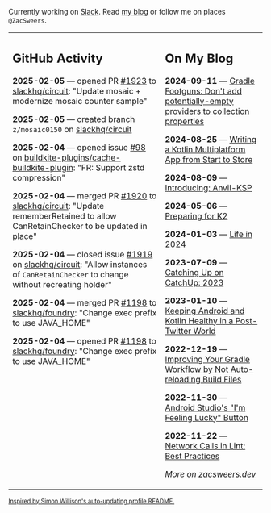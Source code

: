 Currently working on [Slack](https://slack.com/). Read [my blog](https://zacsweers.dev/) or follow me on places `@ZacSweers`.

<table><tr><td valign="top" width="60%">

## GitHub Activity
<!-- githubActivity starts -->
**2025-02-05** — opened PR [#1923](https://github.com/slackhq/circuit/pull/1923) to [slackhq/circuit](https://github.com/slackhq/circuit): "Update mosaic + modernize mosaic counter sample"

**2025-02-05** — created branch `z/mosaic0150` on [slackhq/circuit](https://github.com/slackhq/circuit)

**2025-02-04** — opened issue [#98](https://github.com/buildkite-plugins/cache-buildkite-plugin/issues/98) on [buildkite-plugins/cache-buildkite-plugin](https://github.com/buildkite-plugins/cache-buildkite-plugin): "FR: Support zstd compression"

**2025-02-04** — merged PR [#1920](https://github.com/slackhq/circuit/pull/1920) to [slackhq/circuit](https://github.com/slackhq/circuit): "Update rememberRetained to allow CanRetainChecker to be updated in place"

**2025-02-04** — closed issue [#1919](https://github.com/slackhq/circuit/issues/1919) on [slackhq/circuit](https://github.com/slackhq/circuit): "Allow instances of `CanRetainChecker` to change without recreating holder"

**2025-02-04** — merged PR [#1198](https://github.com/slackhq/foundry/pull/1198) to [slackhq/foundry](https://github.com/slackhq/foundry): "Change exec prefix to use JAVA_HOME"

**2025-02-04** — opened PR [#1198](https://github.com/slackhq/foundry/pull/1198) to [slackhq/foundry](https://github.com/slackhq/foundry): "Change exec prefix to use JAVA_HOME"
<!-- githubActivity ends -->
</td><td valign="top" width="40%">

## On My Blog
<!-- blog starts -->
**2024-09-11** — [Gradle Footguns: Don't add potentially-empty providers to collection properties](https://www.zacsweers.dev/gradle-footgun-adding-empty-providers-to-collection-properties/)

**2024-08-25** — [Writing a Kotlin Multiplatform App from Start to Store](https://www.zacsweers.dev/writing-a-kotlin-multiplatform-app-from-start-to-store/)

**2024-08-09** — [Introducing: Anvil-KSP](https://www.zacsweers.dev/introducing-anvil-ksp/)

**2024-05-06** — [Preparing for K2](https://www.zacsweers.dev/preparing-for-k2/)

**2024-01-03** — [Life in 2024](https://www.zacsweers.dev/life-in-2024/)

**2023-07-09** — [Catching Up on CatchUp: 2023](https://www.zacsweers.dev/catching-up-on-catchup-2023/)

**2023-01-10** — [Keeping Android and Kotlin Healthy in a Post-Twitter World](https://www.zacsweers.dev/keeping-android-healthy/)

**2022-12-19** — [Improving Your Gradle Workflow by Not Auto-reloading Build Files](https://www.zacsweers.dev/improving-your-workflow-by-not-auto-reloading-build-files/)

**2022-11-30** — [Android Studio's "I'm Feeling Lucky" Button](https://www.zacsweers.dev/android-studios-im-feeling-lucky-button/)

**2022-11-22** — [Network Calls in Lint: Best Practices](https://www.zacsweers.dev/network-calls-in-lint-best-practices/)
<!-- blog ends -->
_More on [zacsweers.dev](https://zacsweers.dev/)_
</td></tr></table>

<sub><a href="https://simonwillison.net/2020/Jul/10/self-updating-profile-readme/">Inspired by Simon Willison's auto-updating profile README.</a></sub>